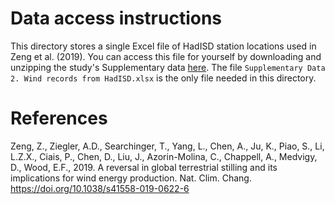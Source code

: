 # Data access instructions
This directory stores a single Excel file of HadISD station locations used in Zeng et al. (2019). You can access this file for yourself by downloading and unzipping the study's Supplementary data [here](https://doi.org/10.6084/m9.figshare.9917246.v2). The file `Supplementary Data 2. Wind records from HadISD.xlsx` is the only file needed in this directory.

# References
Zeng, Z., Ziegler, A.D., Searchinger, T., Yang, L., Chen, A., Ju, K., Piao, S., Li, L.Z.X., Ciais, P., Chen, D., Liu, J., Azorin-Molina, C., Chappell, A., Medvigy, D., Wood, E.F., 2019. A reversal in global terrestrial stilling and its implications for wind energy production. Nat. Clim. Chang. https://doi.org/10.1038/s41558-019-0622-6
